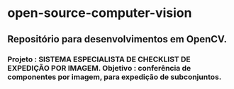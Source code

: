# open-source-computer-vision
<h2>Repositório para desenvolvimentos em OpenCV.</h2>

<h3>Projeto : SISTEMA ESPECIALISTA DE CHECKLIST DE EXPEDIÇÃO POR IMAGEM.
Objetivo : conferência de componentes por imagem, para expedição de subconjuntos.</h3>
